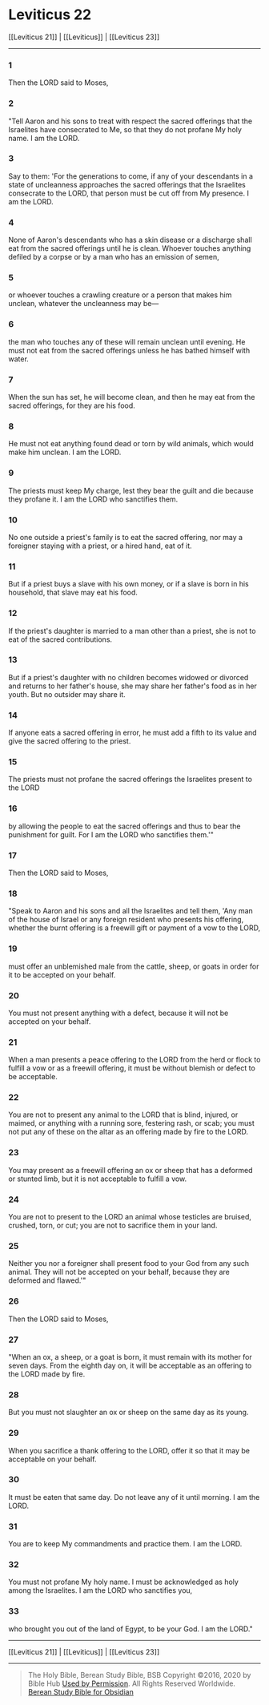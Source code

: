 # Leviticus 22

[[Leviticus 21]] | [[Leviticus]] | [[Leviticus 23]]

---

### 1
Then the LORD said to Moses,

### 2
"Tell Aaron and his sons to treat with respect the sacred offerings that the Israelites have consecrated to Me, so that they do not profane My holy name. I am the LORD.

### 3
Say to them: 'For the generations to come, if any of your descendants in a state of uncleanness approaches the sacred offerings that the Israelites consecrate to the LORD, that person must be cut off from My presence. I am the LORD.

### 4
None of Aaron's descendants who has a skin disease or a discharge shall eat from the sacred offerings until he is clean. Whoever touches anything defiled by a corpse or by a man who has an emission of semen,

### 5
or whoever touches a crawling creature or a person that makes him unclean, whatever the uncleanness may be—

### 6
the man who touches any of these will remain unclean until evening. He must not eat from the sacred offerings unless he has bathed himself with water.

### 7
When the sun has set, he will become clean, and then he may eat from the sacred offerings, for they are his food.

### 8
He must not eat anything found dead or torn by wild animals, which would make him unclean. I am the LORD.

### 9
The priests must keep My charge, lest they bear the guilt and die because they profane it. I am the LORD who sanctifies them.

### 10
No one outside a priest's family is to eat the sacred offering, nor may a foreigner staying with a priest, or a hired hand, eat of it.

### 11
But if a priest buys a slave with his own money, or if a slave is born in his household, that slave may eat his food.

### 12
If the priest's daughter is married to a man other than a priest, she is not to eat of the sacred contributions.

### 13
But if a priest's daughter with no children becomes widowed or divorced and returns to her father's house, she may share her father's food as in her youth. But no outsider may share it.

### 14
If anyone eats a sacred offering in error, he must add a fifth to its value and give the sacred offering to the priest.

### 15
The priests must not profane the sacred offerings the Israelites present to the LORD

### 16
by allowing the people to eat the sacred offerings and thus to bear the punishment for guilt. For I am the LORD who sanctifies them.'"

### 17
Then the LORD said to Moses,

### 18
"Speak to Aaron and his sons and all the Israelites and tell them, 'Any man of the house of Israel or any foreign resident who presents his offering, whether the burnt offering is a freewill gift or payment of a vow to the LORD,

### 19
must offer an unblemished male from the cattle, sheep, or goats in order for it to be accepted on your behalf.

### 20
You must not present anything with a defect, because it will not be accepted on your behalf.

### 21
When a man presents a peace offering to the LORD from the herd or flock to fulfill a vow or as a freewill offering, it must be without blemish or defect to be acceptable.

### 22
You are not to present any animal to the LORD that is blind, injured, or maimed, or anything with a running sore, festering rash, or scab; you must not put any of these on the altar as an offering made by fire to the LORD.

### 23
You may present as a freewill offering an ox or sheep that has a deformed or stunted limb, but it is not acceptable to fulfill a vow.

### 24
You are not to present to the LORD an animal whose testicles are bruised, crushed, torn, or cut; you are not to sacrifice them in your land.

### 25
Neither you nor a foreigner shall present food to your God from any such animal. They will not be accepted on your behalf, because they are deformed and flawed.'"

### 26
Then the LORD said to Moses,

### 27
"When an ox, a sheep, or a goat is born, it must remain with its mother for seven days. From the eighth day on, it will be acceptable as an offering to the LORD made by fire.

### 28
But you must not slaughter an ox or sheep on the same day as its young.

### 29
When you sacrifice a thank offering to the LORD, offer it so that it may be acceptable on your behalf.

### 30
It must be eaten that same day. Do not leave any of it until morning. I am the LORD.

### 31
You are to keep My commandments and practice them. I am the LORD.

### 32
You must not profane My holy name. I must be acknowledged as holy among the Israelites. I am the LORD who sanctifies you,

### 33
who brought you out of the land of Egypt, to be your God. I am the LORD."

---

[[Leviticus 21]] | [[Leviticus]] | [[Leviticus 23]]

---

> The Holy Bible, Berean Study Bible, BSB
> Copyright &copy;2016, 2020 by Bible Hub
> [Used by Permission](https://berean.bible/terms.htm). All Rights Reserved Worldwide.
> [Berean Study Bible for Obsidian](https://github.com/gapmiss/berean-study-bible-for-obsidian)

